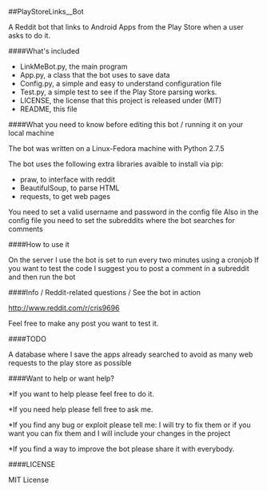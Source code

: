 ##PlayStoreLinks__Bot


A Reddit bot that links to Android Apps from the Play Store when a user asks to do it.


####What's included

* LinkMeBot.py, the main program
* App.py, a class that the bot uses to save data
* Config.py, a simple and easy to understand configuration file
* Test.py, a simple test to see if the Play Store parsing works.
* LICENSE, the license that this project is released under (MIT)
* README, this file


####What you need to know before editing this bot / running it on your local machine

The bot was written on a Linux-Fedora machine with Python 2.7.5

The bot uses the following extra libraries avaible to install via pip:

* praw, to interface with reddit
* BeautifulSoup, to parse HTML
* requests, to get web pages

You need to set a valid username and password in the config file
Also in the config file you need to set the subreddits where the bot searches for comments

####How to use it

On the server I use the bot is set to run every two minutes using a cronjob
If you want to test the code I suggest you to post a comment in a subreddit and then run the bot


####Info / Reddit-related questions / See the bot in action

http://www.reddit.com/r/cris9696

Feel free to make any post you want to test it.


####TODO

A database where I save the apps already searched to avoid as many web requests to the play store as possible


####Want to help or want help?

*If you want to help please feel free to do it.

*If you need help please fell free to ask me.

*If you find any bug or exploit please tell me: I will try to fix them or if you want you can fix them and I will include your changes in the project

*If you find a way to improve the bot please share it with everybody.

####LICENSE

MIT License

